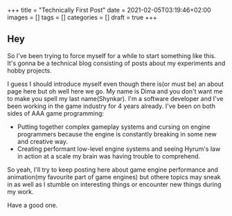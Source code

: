+++
title = "Technically First Post"
date = 2021-02-05T03:19:46+02:00
images = []
tags = []
categories = []
draft = true
+++

## Hey

So I've been trying to force myself for a while to start something like this. It's gonna be a technical blog consisting of posts about my experiments and hobby projects.

I guess I should introduce myself even though there is(or must be) an about page here but oh well here we go. My name is Dima and you don't want me to make you spell my last name(Shynkar). I'm a software developer and I've been working in the game industry for 4 years already. I've been on both sides of AAA game programming:

* Putting together complex gameplay systems and cursing on engine programmers because the engine is constantly breaking in some new and creative way.
* Creating performant low-level engine systems and seeing Hyrum's law in action at a scale my brain was having trouble to comprehend.

So yeah, I'll try to keep posting here about game engine performance and animation(my favourite part of game engines) but othere topics may sneak in as well as I stumble on interesting things or encounter new things during my work.

Have a good one.
